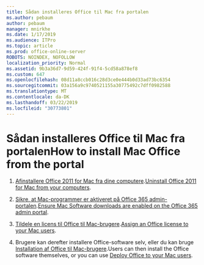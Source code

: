 ```yaml
---
title: Sådan installeres Office til Mac fra portalen
ms.author: pebaum
author: pebaum
manager: mnirkhe
ms.date: 1/17/2019
ms.audience: ITPro
ms.topic: article
ms.prod: office-online-server
ROBOTS: NOINDEX, NOFOLLOW
localization_priority: Normal
ms.assetid: 9b3a36d7-9d59-424f-91f4-5cd58a878ef8
ms.custom: 647
ms.openlocfilehash: 08d11a8ccb016c28d3ce0e444b0d33ad73bc6354
ms.sourcegitcommit: 03a156a9c9740521155a30775492c7dff0982588
ms.translationtype: MT
ms.contentlocale: da-DK
ms.lasthandoff: 03/22/2019
ms.locfileid: "30773801"
---
```

# <a name="how-to-install-mac-office-from-the-portal"></a><span data-ttu-id="96e71-102">Sådan installeres Office til Mac fra portalen</span><span class="sxs-lookup"><span data-stu-id="96e71-102">How to install Mac Office from the portal</span></span>


1. <span data-ttu-id="96e71-103">[Afinstallere Office 2011 for Mac fra dine computere](https://support.office.com/article/4bfcd230-0ea1-4656-bf30-dbfa44d358fa?wt.mc_id=Alchemy_ClientDIA).</span><span class="sxs-lookup"><span data-stu-id="96e71-103">[Uninstall Office 2011 for Mac from your computers](https://support.office.com/article/4bfcd230-0ea1-4656-bf30-dbfa44d358fa?wt.mc_id=Alchemy_ClientDIA).</span></span>
    
2. <span data-ttu-id="96e71-104">[Sikre, at Mac-programmer er aktiveret på Office 365 admin-portalen](https://support.office.com/article/c13051e6-f75c-4737-bc0d-7685dcedf360?wt.mc_id=Alchemy_ClientDIA).</span><span class="sxs-lookup"><span data-stu-id="96e71-104">[Ensure Mac Software downloads are enabled on the Office 365 admin portal](https://support.office.com/article/c13051e6-f75c-4737-bc0d-7685dcedf360?wt.mc_id=Alchemy_ClientDIA).</span></span>
    
3. <span data-ttu-id="96e71-105">[Tildele en licens til Office til Mac-brugere](https://support.office.com/article/997596B5-4173-4627-B915-36ABAC6786DC?wt.mc_id=Alchemy_ClientDIA).</span><span class="sxs-lookup"><span data-stu-id="96e71-105">[Assign an Office license to your Mac users](https://support.office.com/article/997596B5-4173-4627-B915-36ABAC6786DC?wt.mc_id=Alchemy_ClientDIA).</span></span>
    
4. <span data-ttu-id="96e71-106">Brugere kan derefter installere Office-software selv, eller du kan bruge [Installation af Office til Mac-brugere](https://docs.microsoft.com/DeployOffice/mac/deployment-guide-for-office-for-mac).</span><span class="sxs-lookup"><span data-stu-id="96e71-106">Users can then install the Office software themselves, or you can use [Deploy Office to your Mac users](https://docs.microsoft.com/DeployOffice/mac/deployment-guide-for-office-for-mac).</span></span>